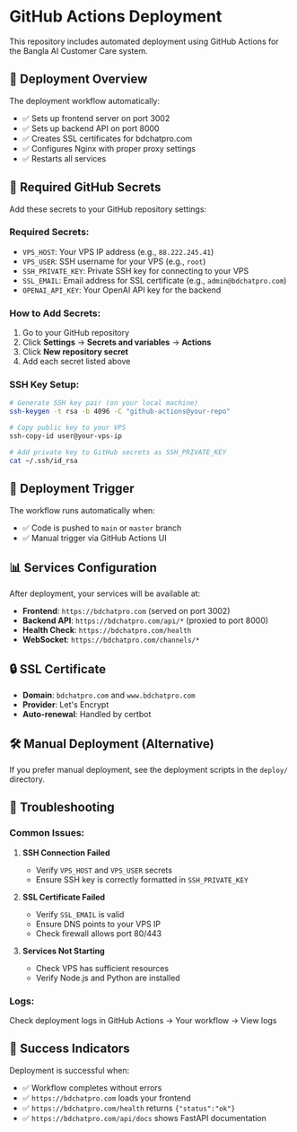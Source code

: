 # GitHub Actions Deployment

This repository includes automated deployment using GitHub Actions for the Bangla AI Customer Care system.

## 🚀 Deployment Overview

The deployment workflow automatically:
- ✅ Sets up frontend server on port 3002
- ✅ Sets up backend API on port 8000
- ✅ Creates SSL certificates for bdchatpro.com
- ✅ Configures Nginx with proper proxy settings
- ✅ Restarts all services

## 🔧 Required GitHub Secrets

Add these secrets to your GitHub repository settings:

### Required Secrets:
- `VPS_HOST`: Your VPS IP address (e.g., `88.222.245.41`)
- `VPS_USER`: SSH username for your VPS (e.g., `root`)
- `SSH_PRIVATE_KEY`: Private SSH key for connecting to your VPS
- `SSL_EMAIL`: Email address for SSL certificate (e.g., `admin@bdchatpro.com`)
- `OPENAI_API_KEY`: Your OpenAI API key for the backend

### How to Add Secrets:
1. Go to your GitHub repository
2. Click **Settings** → **Secrets and variables** → **Actions**
3. Click **New repository secret**
4. Add each secret listed above

### SSH Key Setup:
```bash
# Generate SSH key pair (on your local machine)
ssh-keygen -t rsa -b 4096 -C "github-actions@your-repo"

# Copy public key to your VPS
ssh-copy-id user@your-vps-ip

# Add private key to GitHub secrets as SSH_PRIVATE_KEY
cat ~/.ssh/id_rsa
```

## 🔄 Deployment Trigger

The workflow runs automatically when:
- ✅ Code is pushed to `main` or `master` branch
- ✅ Manual trigger via GitHub Actions UI

## 📊 Services Configuration

After deployment, your services will be available at:

- **Frontend**: `https://bdchatpro.com` (served on port 3002)
- **Backend API**: `https://bdchatpro.com/api/*` (proxied to port 8000)
- **Health Check**: `https://bdchatpro.com/health`
- **WebSocket**: `https://bdchatpro.com/channels/*`

## 🔒 SSL Certificate

- **Domain**: `bdchatpro.com` and `www.bdchatpro.com`
- **Provider**: Let's Encrypt
- **Auto-renewal**: Handled by certbot

## 🛠️ Manual Deployment (Alternative)

If you prefer manual deployment, see the deployment scripts in the `deploy/` directory.

## 📝 Troubleshooting

### Common Issues:

1. **SSH Connection Failed**
   - Verify `VPS_HOST` and `VPS_USER` secrets
   - Ensure SSH key is correctly formatted in `SSH_PRIVATE_KEY`

2. **SSL Certificate Failed**
   - Verify `SSL_EMAIL` is valid
   - Ensure DNS points to your VPS IP
   - Check firewall allows port 80/443

3. **Services Not Starting**
   - Check VPS has sufficient resources
   - Verify Node.js and Python are installed

### Logs:
Check deployment logs in GitHub Actions → Your workflow → View logs

## 🎯 Success Indicators

Deployment is successful when:
- ✅ Workflow completes without errors
- ✅ `https://bdchatpro.com` loads your frontend
- ✅ `https://bdchatpro.com/health` returns `{"status":"ok"}`
- ✅ `https://bdchatpro.com/api/docs` shows FastAPI documentation
